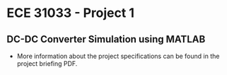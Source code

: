 # ECE 31033 - Project 1
## DC-DC Converter Simulation using MATLAB
- More information about the project specifications can be found in the project briefing PDF.

